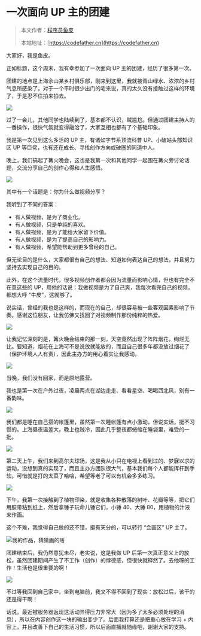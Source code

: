 # 一次面向 UP 主的团建

> 本文作者：[程序员鱼皮](https://yuyuanweb.feishu.cn/wiki/Abldw5WkjidySxkKxU2cQdAtnah)
>
> 本站地址：[https://codefather.cn](https://codefather.cn)

大家好，我是鱼皮。

正如标题，这个周末，我有幸参加了一次面向 UP 主的团建，经历了很多第一次。

团建的地点是上海佘山某乡村俱乐部，刚来到这里，我就被青山绿水、浓浓的乡村气息所感染了。对于一个平时很少出门的宅来说，真的太久没有接触过这样的环境了，于是忍不住拍来拍去。

![](https://pic.yupi.icu/5563/202311031444977.png)

过了一会儿，其他同学也陆续到了，基本都不认识，贼尴尬。但通过团建主持人的一番操作，很快气氛就变得融洽了，大家互相也都有了个基础印象。

我是第一次见到这么多活的 UP 主，有诸如字节系顶流科普 UP、小破站头部知识区 UP 等巨佬，也有还在成长、寻找创作方向或破圈的同道中人。

晚上，我们搞起了篝火晚会，这也是我第一次和其他同学一起围在篝火旁讨论话题，交流分享自己的创作心得和人生感悟。

![](https://pic.yupi.icu/5563/202311031444608.png)

其中有一个话题是：你为什么做视频分享？

我听到了不同的答案：

- 有人做视频，是为了商业化。
- 有人做视频，只是单纯的喜欢。
- 有人做视频，是为了能给大家留下价值。
- 有人做视频，是为了提高自己的影响力。
- 有人做视频，希望能帮助到更多曾经的自己。

但无论目的是什么，大家都很有自己的想法、知道如何表达自己的想法，并且努力坚持去实现自己的目的。

此外，在这个流量时代，很多视频创作者都会因为流量而影响心情，但也有完全不在意这些的 UP，用他的话说：我做视频是为了自己爽，我每次看完自己的视频，都想大呼 “牛皮”，这就够了。

说实话，曾经的我也是这样的，而现在的自己，却很容易被一些客观因素影响了节奏。感谢这位朋友，让我仿佛又找回了对视频制作那份纯粹的热爱。

![](https://pic.yupi.icu/5563/202311031444984.png)

让我记忆深刻的是，篝火晚会结束的那一刻，天空竟然出现了阵阵烟花，绚烂无比。要知道，烟花在上海可不是说放就能放的，而且自己很多年都没放过烟花了（保护环境人人有责），因此主办方的用心着实让我感动。

![](https://pic.yupi.icu/5563/202311031444425.png)

当晚，我们没有回家，而是原地露营。

我也是第一次在户外过夜，凌晨两点在湖边走走、看看星空、喝喝西北风，别有一番韵味。

![](https://pic.yupi.icu/5563/202311031444982.png)

我们都是睡在自己搭的帐篷里，虽然第一次睡帐篷有点小激动，但说实话，挺不习惯的。上海昼夜温差大，晚上也贼冷，因此几乎整夜都蜷缩在睡袋里，难受的一批。

![](https://pic.yupi.icu/5563/202311031444833.jpeg)

第二天上午，我们来到高尔夫球场，这是我从小只在电视上看到过的、梦寐以求的运动，没想到真的实现了，而且主办方团队很大气，基本我们每个人都能挥杆到手软。可惜就是打的太菜了哈哈，希望等老了可以有机会多多练习。

![](https://pic.yupi.icu/5563/202311031444471.png)

下午，我第一次接触到了植物印染，就是收集各种散落的树叶、花瓣等等，把它们用胶带粘到纸上，然后拿锤子玩命儿锤它们，小锤 40、大锤 80，用植物的汁液来作画。

这个不难，我觉得自己做的还不错，挺有天分的，可以转行 “会画区” UP 主了。

![](https://pic.yupi.icu/5563/202311031444778.png)我的作品，猜猜画的啥

团建结束后，我仍然意犹未尽，老实说，这是我做 UP 后第一次真正意义上的放松，虽然团建期间产生了不工作（创作）的悖德感，但很快就释然了。去他呀的工作！生活也是很重要的啊！

![](https://pic.yupi.icu/5563/202311031444287.png)

不过等我回到自己家中，坐到电脑前，我又不得不回到了现实：放松过后，该干的还是得干啊！

话说，最近被服务器返现这活动弄得压力非常大（因为多了太多必须处理的消息），所以在内容创作这一块的输出变少了。后面我打算还是把重心放在学习 + 内容上，并且改善下自己的生活习惯，所以后面直播就随缘吧，谢谢大家的支持。